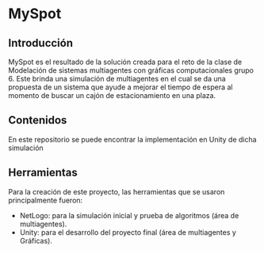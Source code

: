 # MySpot
## Introducción
MySpot es el resultado de la solución creada para el reto de la clase de Modelación de sistemas multiagentes con gráficas computacionales grupo 6. Este brinda una simulación de multiagentes en el cual se da una propuesta de un sistema que ayude a mejorar el tiempo de espera al momento de buscar un cajón de estacionamiento en una plaza.

## Contenidos
En este repositorio se puede encontrar la implementación en Unity de dicha simulación

## Herramientas
Para la creación de este proyecto, las herramientas que se usaron principalmente fueron:
+ NetLogo: para la simulación inicial y prueba de algoritmos (área de multiagentes). 
+ Unity: para el desarrollo del proyecto final (área de multiagentes y Gráficas).
